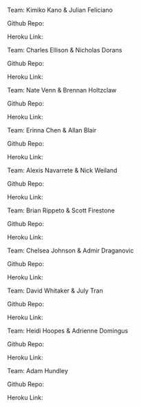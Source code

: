 Team: Kimiko Kano & Julian Feliciano

Github Repo:

Heroku Link:


Team: Charles Ellison & Nicholas Dorans

Github Repo:

Heroku Link:


Team: Nate Venn & Brennan Holtzclaw

Github Repo:

Heroku Link:


Team: Erinna Chen & Allan Blair

Github Repo:

Heroku Link:


Team: Alexis Navarrete & Nick Weiland

Github Repo:

Heroku Link:


Team: Brian Rippeto & Scott Firestone

Github Repo:

Heroku Link:


Team: Chelsea Johnson & Admir Draganovic

Github Repo:

Heroku Link:


Team: David Whitaker & July Tran

Github Repo:

Heroku Link:


Team: Heidi Hoopes & Adrienne Domingus

Github Repo:

Heroku Link:


Team: Adam Hundley

Github Repo:

Heroku Link:
